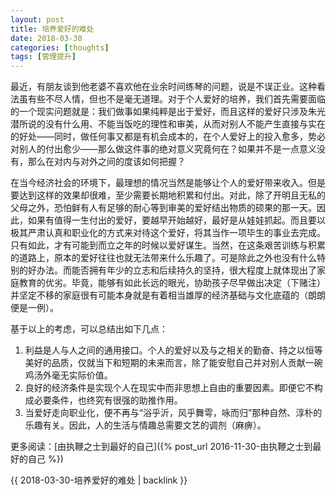 ```yaml
---
layout: post
title: 培养爱好的难处
date: 2018-03-30
categories: [thoughts]
tags: [管理提升]
---
```


最近，有朋友谈到他老婆不喜欢他在业余时间练琴的问题，说是不误正业。这种看法虽有些不尽人情，但也不是毫无道理。对于个人爱好的培养，我们首先需要面临的一个现实问题就是：我们做事如果纯粹是出于爱好，而且这样的爱好只涉及朱光潜所说的没有什么用、不能当饭吃的理性和审美，从而对别人不能产生直接与实在的好处——同时，做任何事又都是有机会成本的，在个人爱好上的投入愈多，势必对别人的付出愈少——那么做这件事的绝对意义究竟何在？如果并不是一点意义没有，那么在对内与对外之间的度该如何把握？

在当今经济社会的环境下，最理想的情况当然是能够让个人的爱好带来收入。但是要达到这样的效果却很难，至少需要长期地积累和付出。对此，除了开明且无私的父母之外，恐怕鲜有人有足够的耐心等到审美的爱好结出物质的硕果的那一天。因此，如果有值得一生付出的爱好，要越早开始越好，最好是从娃娃抓起。而且要以极其严肃认真和职业化的方式来对待这个爱好，将其当作一项毕生的事业去完成。只有如此，才有可能到而立之年的时候以爱好谋生。当然，在这条艰苦训练与积累的道路上，原本的爱好往往也就无法带来什么乐趣了。可是除此之外也没有什么特别的好办法。而能否拥有年少的立志和后续持久的坚持，很大程度上就体现出了家庭教育的优劣。毕竟，能够有如此长远的眼光，协助孩子尽早做出决定（下赌注）并坚定不移的家庭很有可能本身就是有着相当雄厚的经济基础与文化底蕴的（朗朗便是一例）。

基于以上的考虑，可以总结出如下几点：

1. 利益是人与人之间的通用接口。个人的爱好以及与之相关的勤奋、持之以恒等美好的品质，仅就当下和短期的未来而言，除了能安慰自己并对别人贡献一碗鸡汤外毫无实际价值。
2. 良好的经济条件是实现个人在现实中而非思想上自由的重要因素。即便它不构成必要条件，也终究有很强的助推作用。
3. 当爱好走向职业化，便不再与“浴乎沂，风乎舞雩，咏而归”那种自然、淳朴的乐趣有关。因此，人的生活与情趣总需要文艺的调剂（麻痹）。

更多阅读：[由执鞭之士到最好的自己]({% post_url 2016-11-30-由执鞭之士到最好的自己 %})

{{ 2018-03-30-培养爱好的难处 | backlink }}
